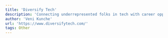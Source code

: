 ```yaml
---
title: 'Diversify Tech'
description: 'Connecting underrepresented folks in tech with career opportunities.'
author: 'Veni Kunche'
url: 'https://www.diversifytech.com/'
tags: Other
---
```

